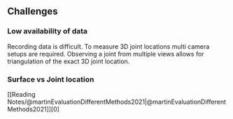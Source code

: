 ## Challenges
### Low availability of data
Recording data is difficult. To measure 3D joint locations multi camera setups are required. Observing a joint from multiple views allows for triangulation of the exact 3D joint location. 

### Surface vs Joint location

[[Reading Notes/@martinEvaluationDifferentMethods2021|@martinEvaluationDifferentMethods2021]][0]


